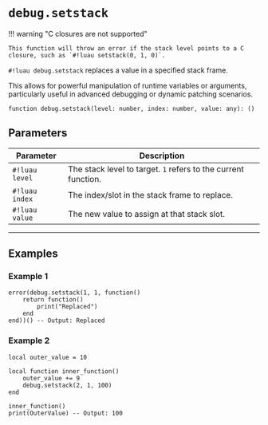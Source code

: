 # `debug.setstack`

!!! warning "C closures are not supported"
    
    This function will throw an error if the stack level points to a C closure, such as `#!luau setstack(0, 1, 0)`.

`#!luau debug.setstack` replaces a value in a specified stack frame.

This allows for powerful manipulation of runtime variables or arguments, particularly useful in advanced debugging or dynamic patching scenarios.

```luau
function debug.setstack(level: number, index: number, value: any): ()
```

## Parameters

| Parameter         | Description                                                           |
|-------------------|-----------------------------------------------------------------------|
| `#!luau level`     | The stack level to target. `1` refers to the current function.         |
| `#!luau index`     | The index/slot in the stack frame to replace.                         |
| `#!luau value`     | The new value to assign at that stack slot.                           |

---

## Examples

### Example 1

```luau title="Replacing a function on the stack" linenums="1"
error(debug.setstack(1, 1, function()
    return function()
        print("Replaced")
    end
end))() -- Output: Replaced
```

### Example 2

```luau title="Replacing a numeric local in a parent scope" linenums="1"
local outer_value = 10

local function inner_function()
    outer_value += 9
    debug.setstack(2, 1, 100)
end

inner_function()
print(OuterValue) -- Output: 100
```
